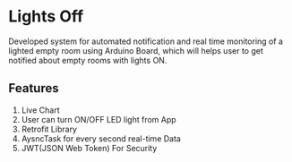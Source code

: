 # Lights Off

Developed system for automated notification and real time monitoring of a lighted empty room using Arduino Board, which will helps user to get notified about empty rooms with lights ON.

## Features
1. Live Chart <br>
2. User can turn ON/OFF LED light from App <br>
3. Retrofit Library <br>
4. AysncTask for every second real-time Data <br>
5. JWT(JSON Web Token) For Security


